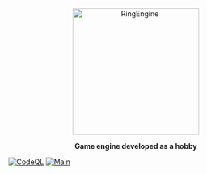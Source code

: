 <div align="center">
  <a href="https://github.com/SUU-Lab/RingEngine">
    <img alt="RingEngine" height="250" width="250" src="https://user-images.githubusercontent.com/34059792/169932549-1cb23d62-6b4b-4ac6-973b-f29ca4b8d1c2.png">
  </a>
</div>
<p align="center">
  <b>Game engine developed as a hobby</b>
</p>

[![CodeQL](https://github.com/SUU-Lab/RingEngine/actions/workflows/codeql-analysis.yml/badge.svg)](https://github.com/SUU-Lab/RingEngine/actions/workflows/codeql-analysis.yml)
[![Main](https://github.com/SUU-Lab/RingEngine/actions/workflows/main.yml/badge.svg)](https://github.com/SUU-Lab/RingEngine/actions/workflows/main.yml)



